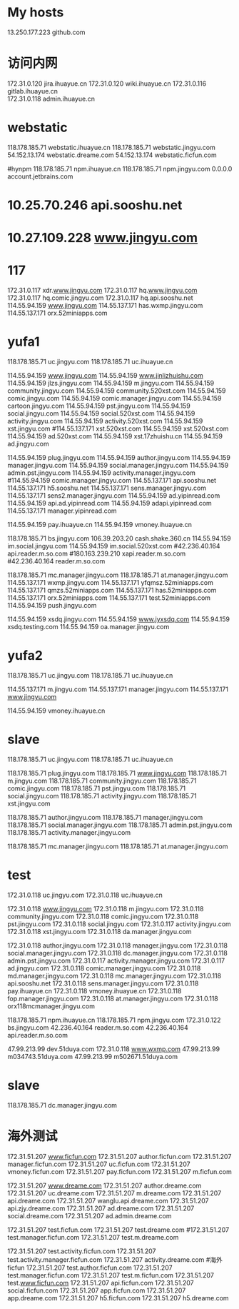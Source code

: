 # My hosts
13.250.177.223 github.com 
# 访问内网
172.31.0.120 jira.ihuayue.cn
172.31.0.120 wiki.ihuayue.cn
172.31.0.116 gitlab.ihuayue.cn   
172.31.0.118 admin.ihuayue.cn

# webstatic

118.178.185.71 webstatic.ihuayue.cn
118.178.185.71 webstatic.jingyu.com
54.152.13.174 webstatic.dreame.com
54.152.13.174 webstatic.ficfun.com



#hynpm
118.178.185.71 npm.ihuayue.cn
118.178.185.71 npm.jingyu.com
0.0.0.0 account.jetbrains.com

# 10.25.70.246 api.sooshu.net
# 10.27.109.228 www.jingyu.com



# 117
172.31.0.117 xdr.www.jingyu.com
172.31.0.117 hq.www.jingyu.com
172.31.0.117 hq.comic.jingyu.com
172.31.0.117 hq.api.sooshu.net
114.55.94.159 www.jingyu.com
114.55.137.171 has.wxmp.jingyu.com
114.55.137.171 orx.52miniapps.com 



# yufa1
118.178.185.71 uc.jingyu.com
118.178.185.71 uc.ihuayue.cn

114.55.94.159 www.jingyu.com
114.55.94.159 www.jinlizhuishu.com
114.55.94.159 jlzs.jingyu.com
114.55.94.159 m.jingyu.com
114.55.94.159 community.jingyu.com
114.55.94.159 community.520xst.com
114.55.94.159 comic.jingyu.com
114.55.94.159 comic.manager.jingyu.com
114.55.94.159 cartoon.jingyu.com
114.55.94.159 pst.jingyu.com
114.55.94.159 social.jingyu.com
114.55.94.159 social.520xst.com
114.55.94.159 activity.jingyu.com
114.55.94.159 activity.520xst.com
114.55.94.159 xst.jingyu.com
#114.55.137.171 xst.520xst.com
114.55.94.159 xst.520xst.com
114.55.94.159 ad.520xst.com
114.55.94.159 xst.17zhuishu.cn
114.55.94.159 ad.jingyu.com

114.55.94.159 plug.jingyu.com
114.55.94.159 author.jingyu.com
114.55.94.159 manager.jingyu.com
114.55.94.159 social.manager.jingyu.com
114.55.94.159 admin.pst.jingyu.com
114.55.94.159 activity.manager.jingyu.com
#114.55.94.159 comic.manager.jingyu.com
114.55.137.171  api.sooshu.net
114.55.137.171  h5.sooshu.net
114.55.137.171  sens.manager.jingyu.com
114.55.137.171  sens2.manager.jingyu.com
114.55.94.159 ad.yipinread.com
114.55.94.159 api.ad.yipinread.com
114.55.94.159 adapi.yipinread.com
114.55.137.171 manager.yipinread.com

114.55.94.159 pay.ihuayue.cn
114.55.94.159 vmoney.ihuayue.cn

118.178.185.71 bs.jingyu.com
106.39.203.20 cash.shake.360.cn
114.55.94.159 im.social.jingyu.com
114.55.94.159 im.social.520xst.com
#42.236.40.164 api.reader.m.so.com
#180.163.239.210 xapi.reader.m.so.com
#42.236.40.164 reader.m.so.com

118.178.185.71 mc.manager.jingyu.com
118.178.185.71 at.manager.jingyu.com
114.55.137.171  wxmp.jingyu.com
114.55.137.171  yfqmsz.52miniapps.com
114.55.137.171  qmzs.52miniapps.com
114.55.137.171 has.52miniapps.com
114.55.137.171 orx.52miniapps.com
114.55.137.171  test.52miniapps.com
114.55.94.159  push.jingyu.com

114.55.94.159 xsdq.jingyu.com
114.55.94.159 www.jyxsdq.com
114.55.94.159 xsdq.testing.com
114.55.94.159 oa.manager.jingyu.com



# yufa2
118.178.185.71 uc.jingyu.com
118.178.185.71 uc.ihuayue.cn

114.55.137.171 m.jingyu.com
114.55.137.171 manager.jingyu.com
114.55.137.171 www.jingyu.com

114.55.94.159 vmoney.ihuayue.cn



# slave
118.178.185.71 uc.jingyu.com
118.178.185.71 uc.ihuayue.cn

118.178.185.71 plug.jingyu.com
118.178.185.71 www.jingyu.com
118.178.185.71 m.jingyu.com
118.178.185.71 community.jingyu.com
118.178.185.71 comic.jingyu.com
118.178.185.71 pst.jingyu.com
118.178.185.71 social.jingyu.com
118.178.185.71 activity.jingyu.com
118.178.185.71 xst.jingyu.com

118.178.185.71 author.jingyu.com
118.178.185.71 manager.jingyu.com
118.178.185.71 social.manager.jingyu.com
118.178.185.71 admin.pst.jingyu.com
118.178.185.71 activity.manager.jingyu.com

118.178.185.71 mc.manager.jingyu.com
118.178.185.71 at.manager.jingyu.com



# test
172.31.0.118 uc.jingyu.com
172.31.0.118 uc.ihuayue.cn

172.31.0.118 www.jingyu.com
172.31.0.118 m.jingyu.com
172.31.0.118 community.jingyu.com
172.31.0.118 comic.jingyu.com
172.31.0.118 pst.jingyu.com
172.31.0.118 social.jingyu.com
172.31.0.117 activity.jingyu.com
172.31.0.118 xst.jingyu.com
172.31.0.118 da.manager.jingyu.com

172.31.0.118 author.jingyu.com
172.31.0.118 manager.jingyu.com
172.31.0.118 social.manager.jingyu.com
172.31.0.118 dc.manager.jingyu.com
172.31.0.118 admin.pst.jingyu.com
172.31.0.117 activity.manager.jingyu.com
172.31.0.117 ad.jingyu.com
172.31.0.118 comic.manager.jingyu.com
172.31.0.118 md.manager.jingyu.com
172.31.0.118 mc.manager.jingyu.com
172.31.0.118 api.sooshu.net
172.31.0.118 sens.manager.jingyu.com
172.31.0.118 pay.ihuayue.cn
172.31.0.118 vmoney.ihuayue.cn
172.31.0.118 fop.manager.jingyu.com
172.31.0.118 at.manager.jingyu.com
172.31.0.118 orx118mcmanager.jingyu.com

118.178.185.71 npm.ihuayue.cn
118.178.185.71 npm.jingyu.com
172.31.0.122 bs.jingyu.com
42.236.40.164 reader.m.so.com
42.236.40.164 api.reader.m.so.com

47.99.213.99 dev.51duya.com
172.31.0.118 www.wxmp.com
47.99.213.99 m034743.51duya.com
47.99.213.99 m502671.51duya.com



# slave

118.178.185.71 dc.manager.jingyu.com



# 海外测试
172.31.51.207 www.ficfun.com
172.31.51.207 author.ficfun.com
172.31.51.207 manager.ficfun.com
172.31.51.207 uc.ficfun.com
172.31.51.207 vmoney.ficfun.com
172.31.51.207 pay.ficfun.com
172.31.51.207 m.ficfun.com

172.31.51.207 www.dreame.com
172.31.51.207 author.dreame.com
172.31.51.207 uc.dreame.com
172.31.51.207 m.dreame.com
172.31.51.207 api.dreame.com
172.31.51.207 wanglu.api.dreame.com
172.31.51.207 api.zjy.dreame.com
172.31.51.207 ad.dreame.com
172.31.51.207 social.dreame.com
172.31.51.207  ad.admin.dreame.com

172.31.51.207 test.ficfun.com
172.31.51.207 test.dreame.com
#172.31.51.207 test.manager.ficfun.com
172.31.51.207 test.m.dreame.com

172.31.51.207 test.activity.ficfun.com
172.31.51.207 test.activity.manager.ficfun.com
172.31.51.207 activity.dreame.com
#海外ficfun
172.31.51.207 test.author.ficfun.com
172.31.51.207 test.manager.ficfun.com
172.31.51.207 test.m.ficfun.com
172.31.51.207 test.www.ficfun.com
172.31.51.207 api.ficfun.com
172.31.51.207 social.ficfun.com
172.31.51.207 app.ficfun.com
172.31.51.207 app.dreame.com
172.31.51.207 h5.ficfun.com
172.31.51.207 h5.dreame.com